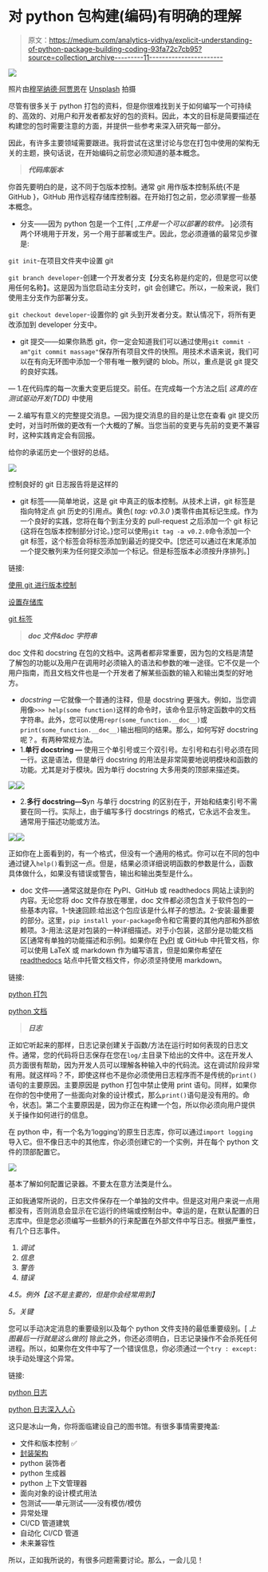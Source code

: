 # 对 python 包构建(编码)有明确的理解

> 原文：<https://medium.com/analytics-vidhya/explicit-understanding-of-python-package-building-coding-93fa72c7cb95?source=collection_archive---------11----------------------->

![](img/d3bacd6e8fbce505d0eafe6363a3d3c4.png)

照片由[穆罕纳德·阿贾恩](https://unsplash.com/@isword?utm_source=unsplash&utm_medium=referral&utm_content=creditCopyText)在 [Unsplash](https://unsplash.com/s/photos/python-code?utm_source=unsplash&utm_medium=referral&utm_content=creditCopyText) 拍摄

尽管有很多关于 python 打包的资料，但是你很难找到关于如何编写一个可持续的、高效的、对用户和开发者都友好的包的资料。因此，本文的目标是简要描述在构建您的包时需要注意的方面，并提供一些参考来深入研究每一部分。

因此，有许多主要领域需要跟进。我将尝试在这里讨论与您在打包中使用的架构无关的主题，换句话说，在开始编码之前您必须知道的基本概念。

> ***代码库版本***

你首先要明白的是，这不同于包版本控制。通常 git 用作版本控制系统{不是 GitHub }，GitHub 用作远程存储库控制器。在开始打包之前，您必须掌握一些基本概念。

*   分支——因为 python 包是一个工件[ *,工件是一个可以部署的软件。* ]必须有两个环境用于开发，另一个用于部署或生产。因此，您必须遵循的最常见步骤是:

`git init`-在项目文件夹中设置 git

`git branch developer`-创建一个开发者分支【分支名称是约定的，但是您可以使用任何名称】。这是因为当您启动主分支时，git 会创建它。所以，一般来说，我们使用主分支作为部署分支。

`git checkout developer`-设置你的 git 头到开发者分支。默认情况下，将所有更改添加到 developer 分支中。

*   git 提交——如果你熟悉 git，你一定会知道我们可以通过使用`git commit -am"git commit massage"`保存所有项目文件的快照。用技术术语来说，我们可以在有向无环图中添加一个带有唯一散列键的 blob。所以，重点是说 git 提交的良好实践。

— 1.在代码库的每一次重大变更后提交。前任。在完成每一个方法之后[ *这真的在测试驱动开发(TDD)* 中使用

— 2.编写有意义的完整提交消息。—因为提交消息的目的是让您在查看 git 提交历史时，对当时所做的更改有一个大概的了解。当您当前的变更与先前的变更不兼容时，这种实践肯定会有回报。

给你的承诺历史一个很好的总结。

![](img/bd3b79bd2cd05fd29eb85f6e2de15dd0.png)

控制良好的 git 日志报告将是这样的

*   git 标签——简单地说，这是 git 中真正的版本控制。从技术上讲，git 标签是指向特定点 git 历史的引用点。黄色( *tag: v0.3.0* )类零件由其标记生成。作为一个良好的实践，您将在每个到主分支的 pull-request 之后添加一个 git 标记{这将在包版本控制部分讨论。}您可以使用`git tag -a v0.2.0`命令添加一个 git 标签，这个标签会将标签添加到最近的提交中。[您还可以通过在末尾添加一个提交散列来为任何提交添加一个标记。但是标签版本必须按升序排列。]

链接:

[使用 git 进行版本控制](https://www.atlassian.com/git/tutorials/what-is-git#version-control-with-git)

[设置存储库](https://www.atlassian.com/git/tutorials/setting-up-a-repository)

[git 标签](https://www.atlassian.com/git/tutorials/inspecting-a-repository/git-tag)

> ***doc 文件&doc 字符串***

doc 文件和 docstring 在包的文档中。这两者都非常重要，因为包的文档是清楚了解包的功能以及用户在调用时必须输入的语法和参数的唯一途径。它不仅是一个用户指南，而且文档文件也是一个开发者了解某些函数的输入和输出类型的好地方。

*   *docstring* —它就像一个普通的注释，但是 docstring 更强大。例如，当您调用像`>>> help(some function)`这样的命令时，该命令显示特定函数中的文档字符串。此外，您可以使用`repr(some_function.__doc__)`或`print(some_function.__doc__)`输出相同的结果。那么，如何写好 docstring 呢？。有两种常规方法。
*   1.**单行 docstring —** 使用三个单引号或三个双引号。左引号和右引号必须在同一行。这是语法，但是单行 docstring 的用法是非常简要地说明模块和函数的功能。尤其是对于模块。因为单行 docstring 大多用类的顶部来描述类。

![](img/c6ee913bc4fbc1b21cb61e742fade276.png)![](img/389a0022a10eace503958baffbdf36ff.png)

*   2.**多行 docstring—S**yn 与单行 docstring 的区别在于，开始和结束引号不需要在同一行。实际上，由于编写多行 docstrings 的格式，它永远不会发生。通常用于描述功能或方法。

![](img/48891325c4d19e9117d0d15e789ca0fa.png)![](img/1a2240c237a3405f4f565ec586d2da14.png)

正如你在上面看到的，有一个格式，但没有一个通用的格式。你可以在不同的包中通过键入`help()`看到这一点。但是，结果必须详细说明函数的参数是什么，函数具体做什么，如果没有错误或警告，输出和输出类型是什么。

*   doc 文件——通常这就是你在 PyPI、GitHub 或 readthedocs 网站上读到的内容。无论您将 doc 文件存放在哪里，doc 文件都必须包含关于软件包的一些基本内容。1-快速回顾:给出这个包应该是什么样子的想法。2-安装:最重要的部分。这里，`pip install your-package`命令和它需要的其他内部和外部依赖项。3-用法:这是对包装的一种详细描述。对于小包装，这部分是功能文档区[通常有单独的功能描述和示例]。如果你在 [PyPI](https://pypi.org/) 或 GitHub 中托管文档，你可以使用 LaTeX 或 markdown 作为编写语言，但是如果你希望在 [readthedocs](https://readthedocs.org/) 站点中托管文档文件，你必须坚持使用 markdown。

链接:

[python 打包](https://realpython.com/pypi-publish-python-package/#documenting-your-package)

[python 文档](https://realpython.com/documenting-python-code/)

> ***日志***

正如它听起来的那样，日志记录创建关于函数/方法在运行时如何表现的日志文件。通常，您的代码将日志保存在您在`log/`主目录下给出的文件中。这在开发人员方面很有帮助，因为开发人员可以理解各种输入中的代码流。这在调试阶段非常有用。就这样吗？不，即使这样也不是你必须使用日志程序而不是传统的`print()`语句的主要原因。主要原因是 python 打包中禁止使用 print 语句。同样，如果你在你的包中使用了一些面向对象的设计模式，那么`print()`语句是没有用的。命令，状态]。第二个主要原因是，因为你正在构建一个包，所以你必须向用户提供关于操作如何进行的信息。

在 python 中，有一个名为‘logging’的原生日志库，你可以通过`import logging`导入它。但不像日志中的其他库，你必须创建它的一个实例，并在每个 python 文件的顶部配置它。

![](img/c55c679ed04f8803059965d97e77de58.png)

基本了解如何配置记录器。不要太在意方法类是什么。

正如我通常所说的，日志文件保存在一个单独的文件中。但是这对用户来说一点用都没有，否则消息会显示在它运行的终端或控制台中。幸运的是，在默认配置的日志库中。但是您必须编写一些额外的行来配置在外部文件中写日志。根据严重性，有几个日志事件。

1.  *调试*
2.  *信息*
3.  *警告*
4.  *错误*

*4.5。例外【这不是主要的，但是你会经常用到】*

*5。关键*

您可以手动决定消息的重要级别以及每个 python 文件支持的最低重要级别。[ *上图最后一行就是这么做的]* 除此之外，你还必须明白，日志记录操作不会杀死任何进程。所以，如果你在文件中写了一个错误信息，你必须通过一个`try : except:`块手动处理这个异常。

链接:

[python 日志](https://realpython.com/python-logging/)

[python 日志深入人心](https://realpython.com/python-logging-source-code/)

这只是冰山一角，你将面临建设自己的图书馆。有很多事情需要掩盖:

*   文件和版本控制 ✅
*   [封装架构](/analytics-vidhya/explicit-understanding-of-python-package-building-structuring-4ac7054c0749)
*   python 装饰者
*   python 生成器
*   python 上下文管理器
*   面向对象的设计模式用法
*   包测试——单元测试——没有模仿/模仿
*   异常处理
*   CI/CD 管道建筑
*   自动化 CI/CD 管道
*   未来兼容性

所以，正如我所说的，有很多问题需要讨论。那么，一会儿见！